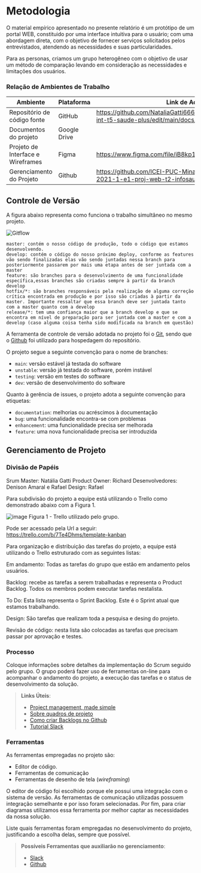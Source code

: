 
# Metodologia

O material empírico apresentado no presente relatório é um protótipo de um portal WEB, constituido por uma interface intuitiva para o usuário; com uma abordagem direta, com o objetivo de fornecer serviços solicitados pelos entrevistados, atendendo as necessidades e suas particularidades.

Para as personas, criamos um grupo heterogêneo com o objetivo de usar um método de comparação levando em consideração as necessidades e limitações dos usuários.


### Relação de Ambientes de Trabalho

	
| Ambiente |  Plataforma  |Link de Acesso|
| ------------------- | ------------------- | ------------- |
|  Repositório de código fonte |  GitHub | https://github.com/NataliaGatti666/pmv-ads-2021-2-e2-proj-int-t5-saude-plus/edit/main/docs/03-Metodologia.md |
|  Documentos do projeto |  	Google Drive |
|  Projeto de Interface e  Wireframes| Figma| https://www.figma.com/file/iB8kp1jwRoVshgRvkr4t7l/Saude.Plus|
|  Gerenciamento do Projeto|	Github|	https://github.com/ICEI-PUC-Minas-PMV-ADS/pmv-ads-2021-1-e1-proj-web-t2-infosaude/projects/1 |


## Controle de Versão

A figura abaixo representa como funciona o trabalho simultâneo no mesmo projeto.

![Gitflow](https://user-images.githubusercontent.com/83511889/135725277-6c9cb10c-91ca-4195-afdd-011ccebc03e7.png)


    master: contém o nosso código de produção, todo o código que estamos desenvolvendo.
    develop: contém o código do nosso próximo deploy, conforme as features vão sendo finalizadas elas vão sendo juntadas nessa branch para posteriormente passarem por mais uma etapa antes de ser juntada com a master
    feature: são branches para o desenvolvimento de uma funcionalidade específica,essas branches são criadas sempre à partir da branch develop
    hotfix/*: são branches responsáveis pela realização de alguma correção crítica encontrada em produção e por isso são criadas à partir da master. Importante ressaltar que essa branch deve ser juntada tanto com a master quanto com a develop
    release/*: tem uma confiança maior que a branch develop e que se encontra em nível de preparação para ser juntada com a master e com a develop (caso alguma coisa tenha sido modificada na branch em questão)

A ferramenta de controle de versão adotada no projeto foi o
[Git](https://git-scm.com/), sendo que o [Github](https://github.com)
foi utilizado para hospedagem do repositório.

O projeto segue a seguinte convenção para o nome de branches:

- `main`: versão estável já testada do software
- `unstable`: versão já testada do software, porém instável
- `testing`: versão em testes do software
- `dev`: versão de desenvolvimento do software

Quanto à gerência de issues, o projeto adota a seguinte convenção para
etiquetas:

- `documentation`: melhorias ou acréscimos à documentação
- `bug`: uma funcionalidade encontra-se com problemas
- `enhancement`: uma funcionalidade precisa ser melhorada
- `feature`: uma nova funcionalidade precisa ser introduzida


## Gerenciamento de Projeto

### Divisão de Papéis
Srum Master: Natália Gatti
Product Owner: Richard
Desenvolvedores: Denison Amaral e Rafael 
Design: Rafael 

Para subdivisão do projeto a equipe está utilizando o Trello como demonstrado abaixo com a Figura 1.

![image](https://user-images.githubusercontent.com/83511889/135701413-d575d147-0d60-48a6-a1ec-e2ce20081cde.png)
Figura 1 - Trello utilizado pelo grupo.

Pode ser acessado pela Url a seguir: https://trello.com/b/7Te4Dhms/template-kanban

Para organização e distribuição das tarefas do projeto, a equipe está utilizando o Trello estruturado com as seguintes listas:

Em andamento: Todas as tarefas do grupo que estão em andamento pelos usuários.

Backlog: recebe as tarefas a serem trabalhadas e representa o Product Backlog. Todos os membros podem executar tarefas nestalista.

To Do: Esta lista representa o Sprint Backlog. Este é o Sprint atual que estamos trabalhando.

Design: São tarefas que realizam toda a pesquisa e desing do projeto.

Revisão de código: nesta lista são colocadas as tarefas que precisam passar por aprovação e testes.

### Processo

Coloque  informações sobre detalhes da implementação do Scrum seguido pelo grupo. O grupo poderá fazer uso de ferramentas on-line para acompanhar o andamento do projeto, a execução das tarefas e o status de desenvolvimento da solução.
 
> **Links Úteis**:
> - [Project management, made simple](https://github.com/features/project-management/)
> - [Sobre quadros de projeto](https://docs.github.com/pt/github/managing-your-work-on-github/about-project-boards)
> - [Como criar Backlogs no Github](https://www.youtube.com/watch?v=RXEy6CFu9Hk)
> - [Tutorial Slack](https://slack.com/intl/en-br/)

### Ferramentas

As ferramentas empregadas no projeto são:

- Editor de código.
- Ferramentas de comunicação
- Ferramentas de desenho de tela (_wireframing_)

O editor de código foi escolhido porque ele possui uma integração com o
sistema de versão. As ferramentas de comunicação utilizadas possuem
integração semelhante e por isso foram selecionadas. Por fim, para criar
diagramas utilizamos essa ferramenta por melhor captar as
necessidades da nossa solução.

Liste quais ferramentas foram empregadas no desenvolvimento do projeto, justificando a escolha delas, sempre que possível.
 
> **Possíveis Ferramentas que auxiliarão no gerenciamento**: 
> - [Slack](https://slack.com/)
> - [Github](https://github.com/)
